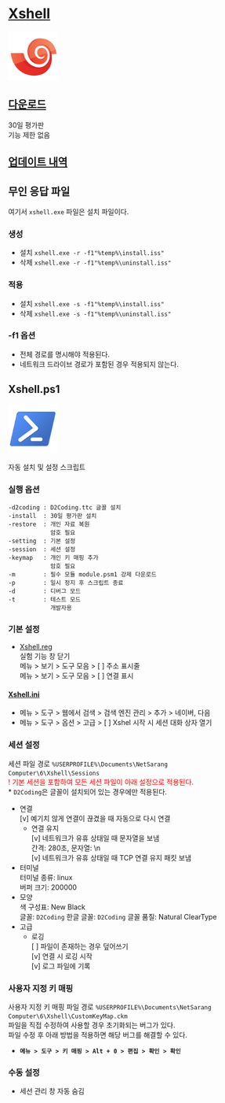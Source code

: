 [**Xshell**](https://www.netsarang.com/xshell/)
===

<img src="logo.png" width=100>

## [다운로드](https://www.majorgeeks.com/mg/getmirror/xshell,1.html)  
30일 평가판  
기능 제한 없음

## [업데이트 내역](https://www.netsarang.com/ko/xshell-update-history/)

## 무인 응답 파일

여기서 <kbd>`xshell.exe`</kbd> 파일은 설치 파일이다.

### 생성
* 설치 <kbd>`xshell.exe -r -f1"%temp%\install.iss"`</kbd>
* 삭제 <kbd>`xshell.exe -r -f1"%temp%\uninstall.iss"`</kbd>

### 적용
* 설치 `xshell.exe -s -f1"%temp%\install.iss"`
* 삭제 `xshell.exe -s -f1"%temp%\uninstall.iss"`

### -f1 옵션
* 전체 경로를 명시해야 적용된다.
* 네트워크 드라이브 경로가 포함된 경우 적용되지 않는다.

## Xshell.ps1

<img src="https://github.com/ssokka/Windows/raw/master/PowerShell/logo.png" width=100>

자동 설치 및 설정 스크립트

### 실행 옵션
```
-d2coding : D2Coding.ttc 글꼴 설치
-install  : 30일 평가판 설치
-restore  : 개인 자료 복원
            암호 필요
-setting  : 기본 설정
-session  : 세션 설정
-keymap   : 개인 키 매핑 추가
            암호 필요
-m        : 필수 모듈 module.psm1 강제 다운로드
-p        : 일시 정지 후 스크립트 종료
-d        : 디버그 모드
-t        : 테스트 모드
            개발자용
```

### 기본 설정
* [Xshell.reg](Xshell.reg)  
  실험 기능 창 닫기  
  메뉴 > 보기 > 도구 모음 > [ ] 주소 표시줄  
메뉴 > 보기 > 도구 모음 > [ ] 연결 표시
#### [Xshell.ini](Xshell.ini)
* 메뉴 > 도구 > 웹에서 검색 > 검색 엔진 관리 > 추가 > 네이버, 다음
* 메뉴 > 도구 > 옵션 > 고급 > [ ] Xshel 시작 시 세션 대화 상자 열기

### 세션 설정
세션 파일 경로 `%USERPROFILE%\Documents\NetSarang Computer\6\Xshell\Sessions`  
<span style="color: red">! 기본 세션을 포함하여 모든 세션 파일이 아래 설정으로 적용된다.</span>  
<span>* `D2Coding`은 글꼴이 설치되어 있는 경우에만 적용된다.</span>  
* 연결  
  [v] 예기치 않게 연결이 끊겼을 때 자동으로 다시 연결
  * 연결 유지  
    [v] 네트워크가 유휴 상태일 때 문자열을 보냄  
    간격: 280초, 문자열: \n  
    [v] 네트워크가 유휴 상태일 때 TCP 연결 유지 패킷 보냄
* 터미널  
  터미널 종류: linux  
  버퍼 크기: 200000  
* 모양  
  색 구성표: New Black  
  글꼴: `D2Coding`
  한글 글꼴: `D2Coding`
  글꼴 품질: Natural ClearType  
* 고급  
  * 로깅  
    [ ] 파일이 존재하는 경우 덮어쓰기  
    [v] 연결 시 로깅 시작  
    [v] 로그 파일에 기록

### 사용자 지정 키 매핑
사용자 지정 키 매핑 파일 경로 `%USERPROFILE%\Documents\NetSarang Computer\6\Xshell\CustomKeyMap.ckm`  
파일을 직접 수정하여 사용할 경우 초기화되는 버그가 있다.  
파일 수정 후 아래 방법을 적용하면 해당 버그를 해결할 수 있다.
* **`메뉴 > 도구 > 키 매핑 > Alt + 0 > 편집 > 확인 > 확인`**

### 수동 설정
* 세선 관리 창 자동 숨김
